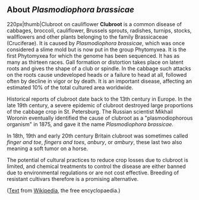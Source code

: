 About *Plasmodiophora brassicae* 
--------------------------------



220px\|thumb\|Clubroot on cauliflower **Clubroot** is a common disease
of cabbages, broccoli, cauliflower, Brussels sprouts, radishes, turnips,
stocks, wallflowers and other plants belonging to the family
Brassicaceae (Cruciferae). It is caused by *Plasmodiophora brassicae*,
which was once considered a slime mold but is now put in the group
Phytomyxea. It is the first Phytomyxea for which the genome has been
sequenced. It has as many as thirteen races. Gall formation or
distortion takes place on latent roots and gives the shape of a club or
spindle. In the cabbage such attacks on the roots cause undeveloped
heads or a failure to head at all, followed often by decline in vigor or
by death. It is an important disease, affecting an estimated 10% of the
total cultured area worldwide.

Historical reports of clubroot date back to the 13th century in Europe.
In the late 19th century, a severe epidemic of clubroot destroyed large
proportions of the cabbage crop in St. Petersburg. The Russian scientist
Mikhail Woronin eventually identified the cause of clubroot as a
\"plasmodiophorous organism\" in 1875, and gave it the name
*Plasmodiophora brassicae*.

In 18th, 19th and early 20th century Britain clubroot was sometimes
called *finger and toe*, *fingers and toes*, *anbury*, or *ambury*,
these last two also meaning a soft tumor on a horse.

The potential of cultural practices to reduce crop losses due to
clubroot is limited, and chemical treatments to control the disease are
either banned due to environmental regulations or are not cost
effective. Breeding of resistant cultivars therefore is a promising
alternative.

([Text](https://en.wikipedia.org/wiki/Clubroot) from
[Wikipedia](http://en.wikipedia.org/), the free encyclopaedia.)
